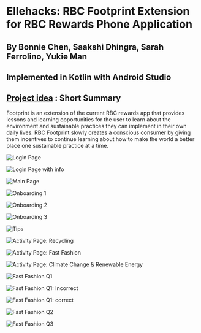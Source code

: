 # Ellehacks: RBC Footprint Extension for RBC Rewards Phone Application
## By Bonnie Chen, Saakshi Dhingra, Sarah Ferrolino, Yukie Man

## Implemented in Kotlin with Android Studio

## [Project idea](https://github.com/user/repo/blob/branch/other_file.md) : Short Summary

Footprint is an extension of the current RBC rewards app that provides lessons and learning opportunities for the user to learn about the environment and sustainable practices they can implement in their own daily lives.
RBC Footprint slowly creates a conscious consumer by giving them incentives to continue learning about how to make the world a better place one sustainable practice at a time.


![Login Page](https://gyazo.com/db8ce9df3751be360cb52702a5e24f4f)

![Login Page with info](https://i.gyazo.com/e399f46c766fc0b228fe6c3e4651f8c2.png)

![Main Page](https://i.gyazo.com/53787abd8532b0d2f762d8ccf39299bb.png)

![Onboarding 1](https://i.gyazo.com/6ec8ad11e7871eff7fc22c8b7b822b46.png)

![Onboarding 2](https://i.gyazo.com/cfe8b9dc833c31273dcf48274abf8ab1.png)

![Onboarding 3](https://i.gyazo.com/3efb0bacbb571a9911433002b9d11b3a.png)

![Tips](https://i.gyazo.com/ead95f41f21f36e45099808bbd6076ba.png)

![Activity Page: Recycling](https://i.gyazo.com/4a87ebff61f1305bd400628abd138c0a.png)

![Activity Page: Fast Fashion](https://i.gyazo.com/62bada8f00fead15b9a6f4dddf6df0bb.png)

![Activity Page: Climate Change & Renewable Energy](https://gyazo.com/65603ce851a8addfe75ff7a825104673)

![Fast Fashion Q1](https://i.gyazo.com/a6d11d51aa26e1e2bb0a120337634300.png)

![Fast Fashion Q1: Incorrect](https://gyazo.com/890b3b23e6bf8d55bb5c43a971568b6a)

![Fast Fashion Q1: correct](https://i.gyazo.com/afb30a2d9e6dcc4e55a7921b87c57e0f.png)

![Fast Fashion Q2](https://i.gyazo.com/0e416b42d9dfbba15b7d1a99ac57500b.png)

![Fast Fashion Q3](https://i.gyazo.com/7620cbc21314d99a1eb83771f831189b.png)
